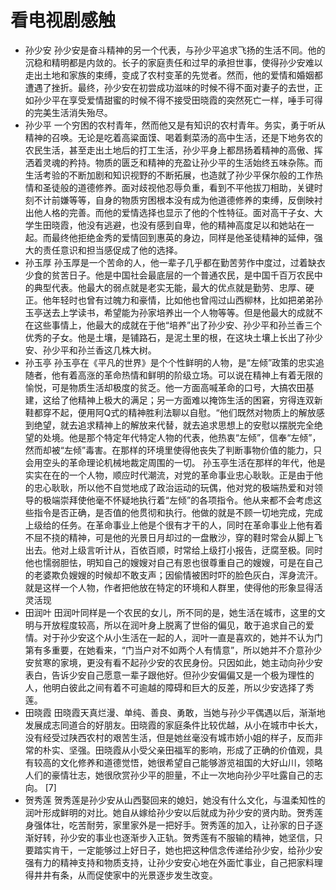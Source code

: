 # 看电视剧感触
* 孙少安
孙少安是奋斗精神的另一个代表，与孙少平追求飞扬的生活不同。他的沉稳和精明都是内敛的。长子的家庭责任和过早的承担世事，使得孙少安难以走出土地和家族的束缚，变成了农村变革的先觉者。然而，他的爱情和婚姻都遭遇了挫折。最终，孙少安在初尝成功滋味的时候不得不面对妻子的去世，正如孙少平在享受爱情甜蜜的时候不得不接受田晓霞的突然死亡一样，唾手可得的完美生活消失殆尽。
* 孙少平
一个穷困的农村青年，然而他又是有知识的农村青年。务实，勇于听从精神的召唤。无论是吃着高粱面馍、喝着剩菜汤的高中生活，还是下地务农的农民生活，甚至走出土地后的打工生活，孙少平身上都昂扬着精神的高傲、挥洒着灵魂的矜持。物质的匮乏和精神的充盈让孙少平的生活始终五味杂陈。而生活考验的不断加剧和知识视野的不断拓展，也造就了孙少平保尔般的工作热情和圣徒般的道德修养。面对歧视他忍辱负重，看到不平他拔刀相助，关键时刻不计前嫌等等，自身的物质穷困根本没有成为他道德修养的束缚，反倒映衬出他人格的完善。而他的爱情选择也显示了他的个性特征。面对高干子女、大学生田晓霞，他没有逃避，也没有感到自卑，他的精神高度足以和她站在一起。而最终他拒绝金秀的爱情回到惠英的身边，同样是他圣徒精神的延伸，强大的责任意识和担当感促成了他的选择。
* 孙玉厚
孙玉厚是一个苦命的人，他一辈子几乎都在勤苦劳作中度过，过着缺衣少食的贫苦日子。他是中国社会最底层的一个普通农民，是中国千百万农民中的典型代表。他最大的弱点就是老实无能，最大的优点就是勤劳、忠厚、硬正。他年轻时也曾有过魄力和豪情，比如他也曾闯过山西柳林，比如把弟弟孙玉亭送去上学读书，希望能为孙家培养出一个人物等等。但是他最大的成就不在这些事情上，他最大的成就在于他“培养”出了孙少安、孙少平和孙兰香三个优秀的子女。他是土壤，是铺路石，是泥土里的根，在这块土壤上长出了孙少安、孙少平和孙兰香这几株大树。
* 孙玉亭
孙玉亭在《平凡的世界》是个个性鲜明的人物，是“左倾”政策的忠实追随者，他有着高涨的革命热情和鲜明的阶级立场。可以说在精神上有着无限的愉悦，可是物质生活却极度的贫乏。他一方面高喊革命的口号，大搞农田基建，这给了他精神上极大的满足；另一方面难以掩饰生活的困窘，穷得连双新鞋都穿不起，便用阿Q式的精神胜利法聊以自慰。“他们既然对物质上的解放感到绝望，就去追求精神上的解放来代替，就去追求思想上的安慰以摆脱完全绝望的处境。他是那个特定年代特定人物的代表，他热衷“左倾”，信奉“左倾”，然而却被“左倾”毒害。在那样的环境里使得他丧失了判断事物价值的能力，只会用空头的革命理论机械地裁定周围的一切。
孙玉亭生活在那样的年代，他是实实在在的一个人物，顺应时代潮流，对党的革命事业忠心耿耿。正是由于他的忠心耿耿，所以他不自觉地成了政治运动的玩偶，他对党的极端热爱和对领导的极端崇拜使他毫不怀疑地执行着“左倾”的各项指令。他从来都不会考虑这些指令是否正确，是否值的他贯彻和执行。他做的就是不顾一切地完成，完成上级给的任务。在革命事业上他是个很有才干的人，同时在革命事业上他有着不屈不挠的精神，可是他的光景日月却过的一盘散沙，穿的鞋时常会从脚上飞出去。他对上级言听计从，百依百顺，时常给上级打小报告，迂腐至极。同时他也懦弱胆怯，明知自己的嫂嫂对自己有恩也很尊重自己的嫂嫂，可是在自己的老婆欺负嫂嫂的时候却不敢支声；因偷情被困时吓的脸色灰白，浑身流汗。就是这样一个人物，作者把他放在特定的环境和人群里，使得他的形象显得活灵活现
* 田润叶
田润叶同样是一个农民的女儿，所不同的是，她生活在城市，这里的文明与开放程度较高，所以在润叶身上脱离了世俗的偏见，敢于追求自己的爱情。对于孙少安这个从小生活在一起的人，润叶一直是喜欢的，她并不认为门第有多重要，在她看来，“门当户对不如两个人有情意”，所以她并不介意孙少安贫寒的家境，更没有看不起孙少安的农民身份。只因如此，她主动向孙少安表白，告诉少安自己愿意一辈子跟他好。但孙少安偏偏又是一个极为理性的人，他明白彼此之间有着不可逾越的障碍和巨大的反差，所以少安选择了秀莲。
* 田晓霞
田晓霞天真烂漫、单纯、善良、勇敢，当她与孙少平偶遇以后，渐渐地发展成志同道合的好朋友。田晓霞的家庭条件比较优越，从小在城市中长大，没有经受过陕西农村的艰苦生活，但是她丝毫没有城市娇小姐的样子，反而非常的朴实、坚强。田晓霞从小受父亲田福军的影响，形成了正确的价值观，具有较高的文化修养和道德觉悟，她很希望自己能够游览祖国的大好山川，领略人们的豪情壮志，她很欣赏孙少平的胆量，不止一次地向孙少平吐露自己的志向。 [7]
* 贺秀莲
贺秀莲是孙少安从山西娶回来的媳妇，她没有什么文化，与温柔知性的润叶形成鲜明的对比。她自从嫁给孙少安以后就成为孙少安的贤内助。贺秀莲身强体壮，吃苦耐劳，家里家外是一把好手。贺秀莲的加入，让孙家的日子逐渐好转，孙少安的事业也逐渐步入正轨。贺秀莲有不服输的精神，她坚信，只要踏实肯干，一定能够过上好日子，她也把这种信念传递给孙少安，给孙少安强有力的精神支持和物质支持，让孙少安安心地在外面忙事业，自己把家料理得井井有条，从而促使家中的光景逐步发生改变。
